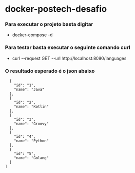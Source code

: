 # docker-postech-desafio
### Para executar o projeto basta digitar
- docker-compose -d

### Para testar basta executar o seguinte comando curl
- curl --request GET --url http://localhost:8080/languages

### O resultado esperado é o json abaixo
```[
  {
    "id": "1",
    "name": "Java"
  },
  {
    "id": "2",
    "name": "Kotlin"
  },
  {
    "id": "3",
    "name": "Groovy"
  },
  {
    "id": "4",
    "name": "Python"
  },
  {
    "id": "5",
    "name": "Golang"
  }
]
```
